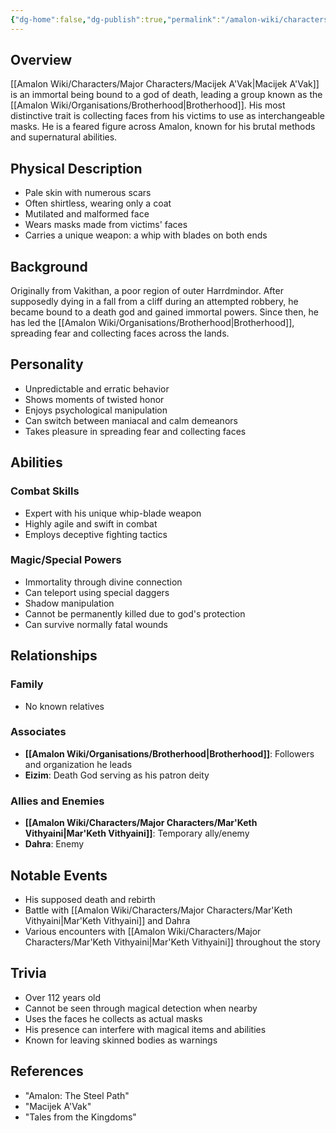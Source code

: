 ```yaml
---
{"dg-home":false,"dg-publish":true,"permalink":"/amalon-wiki/characters/major-characters/macijek-a-vak/","dgPassFrontmatter":true,"noteIcon":""}
---
```


## Overview
[[Amalon Wiki/Characters/Major Characters/Macijek A'Vak\|Macijek A'Vak]] is an immortal being bound to a god of death, leading a group known as the [[Amalon Wiki/Organisations/Brotherhood\|Brotherhood]]. His most distinctive trait is collecting faces from his victims to use as interchangeable masks. He is a feared figure across Amalon, known for his brutal methods and supernatural abilities.

## Physical Description
- Pale skin with numerous scars
- Often shirtless, wearing only a coat
- Mutilated and malformed face
- Wears masks made from victims' faces
- Carries a unique weapon: a whip with blades on both ends

## Background
Originally from Vakithan, a poor region of outer Harrdmindor. After supposedly dying in a fall from a cliff during an attempted robbery, he became bound to a death god and gained immortal powers. Since then, he has led the [[Amalon Wiki/Organisations/Brotherhood\|Brotherhood]], spreading fear and collecting faces across the lands.

## Personality
- Unpredictable and erratic behavior
- Shows moments of twisted honor
- Enjoys psychological manipulation
- Can switch between maniacal and calm demeanors
- Takes pleasure in spreading fear and collecting faces

## Abilities
### Combat Skills
- Expert with his unique whip-blade weapon
- Highly agile and swift in combat
- Employs deceptive fighting tactics

### Magic/Special Powers
- Immortality through divine connection
- Can teleport using special daggers
- Shadow manipulation
- Cannot be permanently killed due to god's protection
- Can survive normally fatal wounds

## Relationships
### Family
- No known relatives

### Associates
- **[[Amalon Wiki/Organisations/Brotherhood\|Brotherhood]]**: Followers and organization he leads
- **Eizim**: Death God serving as his patron deity

### Allies and Enemies
- **[[Amalon Wiki/Characters/Major Characters/Mar'Keth Vithyaini\|Mar'Keth Vithyaini]]**: Temporary ally/enemy
- **Dahra**: Enemy

## Notable Events
- His supposed death and rebirth
- Battle with [[Amalon Wiki/Characters/Major Characters/Mar'Keth Vithyaini\|Mar'Keth Vithyaini]] and Dahra
- Various encounters with [[Amalon Wiki/Characters/Major Characters/Mar'Keth Vithyaini\|Mar'Keth Vithyaini]] throughout the story

## Trivia
- Over 112 years old
- Cannot be seen through magical detection when nearby
- Uses the faces he collects as actual masks
- His presence can interfere with magical items and abilities
- Known for leaving skinned bodies as warnings

## References
- "Amalon: The Steel Path"
- "Macijek A'Vak" 
- "Tales from the Kingdoms"
